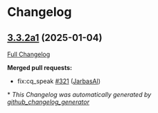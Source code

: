 # Changelog

## [3.3.2a1](https://github.com/OpenVoiceOS/OVOS-workshop/tree/3.3.2a1) (2025-01-04)

[Full Changelog](https://github.com/OpenVoiceOS/OVOS-workshop/compare/3.3.1...3.3.2a1)

**Merged pull requests:**

- fix:cq\_speak [\#321](https://github.com/OpenVoiceOS/OVOS-workshop/pull/321) ([JarbasAl](https://github.com/JarbasAl))



\* *This Changelog was automatically generated by [github_changelog_generator](https://github.com/github-changelog-generator/github-changelog-generator)*
